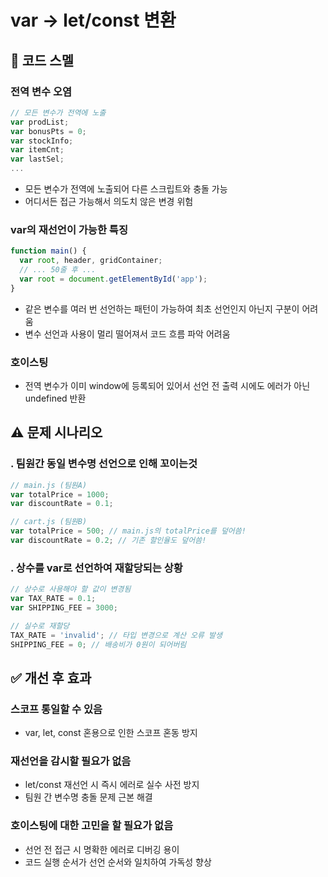 # var → let/const 변환

## 🚨 코드 스멜

### **전역 변수 오염**

```javascript
// 모든 변수가 전역에 노출
var prodList;
var bonusPts = 0;
var stockInfo;
var itemCnt;
var lastSel;
...
```

- 모든 변수가 전역에 노출되어 다른 스크립트와 충돌 가능
- 어디서든 접근 가능해서 의도치 않은 변경 위험

### **var의 재선언이 가능한 특징**

```javascript
function main() {
  var root, header, gridContainer;
  // ... 50줄 후 ...
  var root = document.getElementById('app');
}
```

- 같은 변수를 여러 번 선언하는 패턴이 가능하여 최초 선언인지 아닌지 구분이 어려움
- 변수 선언과 사용이 멀리 떨어져서 코드 흐름 파악 어려움

### **호이스팅**

- 전역 변수가 이미 window에 등록되어 있어서 선언 전 출력 시에도 에러가 아닌 undefined 반환

## ⚠️ 문제 시나리오

### **. 팀원간 동일 변수명 선언으로 인해 꼬이는것**

```javascript
// main.js (팀원A)
var totalPrice = 1000;
var discountRate = 0.1;

// cart.js (팀원B)
var totalPrice = 500; // main.js의 totalPrice를 덮어씀!
var discountRate = 0.2; // 기존 할인율도 덮어씀!
```

### **. 상수를 var로 선언하여 재할당되는 상황**

```javascript
// 상수로 사용해야 할 값이 변경됨
var TAX_RATE = 0.1;
var SHIPPING_FEE = 3000;

// 실수로 재할당
TAX_RATE = 'invalid'; // 타입 변경으로 계산 오류 발생
SHIPPING_FEE = 0; // 배송비가 0원이 되어버림
```

## ✅ 개선 후 효과

### **스코프 통일할 수 있음**

- var, let, const 혼용으로 인한 스코프 혼동 방지

### **재선언을 감시할 필요가 없음**

- let/const 재선언 시 즉시 에러로 실수 사전 방지
- 팀원 간 변수명 충돌 문제 근본 해결

### **호이스팅에 대한 고민을 할 필요가 없음**

- 선언 전 접근 시 명확한 에러로 디버깅 용이
- 코드 실행 순서가 선언 순서와 일치하여 가독성 향상

